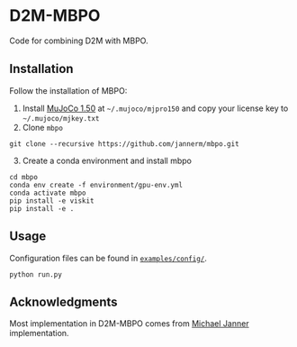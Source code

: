 # D2M-MBPO
Code for combining D2M with MBPO.

## Installation
Follow the installation of MBPO:
1. Install [MuJoCo 1.50](https://www.roboti.us/index.html) at `~/.mujoco/mjpro150` and copy your license key to `~/.mujoco/mjkey.txt`
2. Clone `mbpo`
```
git clone --recursive https://github.com/jannerm/mbpo.git
```
3. Create a conda environment and install mbpo
```
cd mbpo
conda env create -f environment/gpu-env.yml
conda activate mbpo
pip install -e viskit
pip install -e .
```

## Usage
Configuration files can be found in [`examples/config/`](examples/config).
```
python run.py
```

## Acknowledgments
Most implementation in D2M-MBPO comes from [Michael Janner](https://github.com/JannerM/mbpo) implementation.


